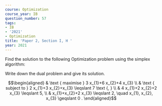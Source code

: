 ```yaml
---
course: Optimization
course_year: IB
question_number: 57
tags:
- IB
- '2021'
- Optimization
title: 'Paper 2, Section I, H '
year: 2021
---
```




Find the solution to the following Optimization problem using the simplex algorithm:

Write down the dual problem and give its solution.

$$\begin{aligned}
& \text { maximise } 3 x_{1}+6 x_{2}+4 x_{3} \\
& \text { subject to } 2 x_{1}+3 x_{2}+x_{3} \leqslant 7 \text {, } \\
& 4 x_{1}+2 x_{2}+2 x_{3} \leqslant 5, \\
& x_{1}+x_{2}+2 x_{3} \leqslant 2, \quad x_{1}, x_{2}, x_{3} \geqslant 0 . 
\end{aligned}$$
